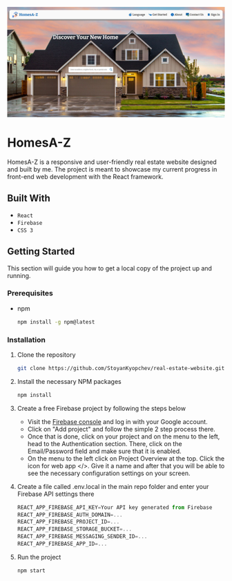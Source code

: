 ![Alt text](./src/images/RE%20website%20showcase%20img.JPG)

# HomesA-Z

HomesA-Z is a responsive and user-friendly real estate website designed and built by me. The project is meant to showcase my current progress in front-end web development with the React framework.

## Built With

* `React`
* `Firebase`
* `CSS 3`

## Getting Started

This section will guide you how to get a local copy of the project up and running.

### Prerequisites
* npm
  ```sh
  npm install -g npm@latest
  ```

### Installation

1. Clone the repository
   ```sh
   git clone https://github.com/StoyanKyopchev/real-estate-website.git
   ```
2. Install the necessary NPM packages
   ```sh
   npm install
   ```
3. Create a free Firebase project by following the steps below  

   - Visit the [Firebase console](https://console.firebase.google.com) and log in with your Google account.
   - Click on "Add project" and follow the simple 2 step process there.
   - Once that is done, click on your project and on the menu to the left, head to the Authentication section. There, click on the Email/Password field and make sure that it is enabled.
   - On the menu to the left click on Project Overview at the top. Click the icon for web app </>. Give it a name and after that you will be able to see the necessary configuration settings on your screen.

4. Create a file called .env.local in the main repo folder and enter your Firebase API settings there
   ```js
   REACT_APP_FIREBASE_API_KEY=Your API key generated from Firebase
   REACT_APP_FIREBASE_AUTH_DOMAIN=...
   REACT_APP_FIREBASE_PROJECT_ID=...
   REACT_APP_FIREBASE_STORAGE_BUCKET=...
   REACT_APP_FIREBASE_MESSAGING_SENDER_ID=...
   REACT_APP_FIREBASE_APP_ID=...
   ```
5. Run the project
   ```sh
   npm start
   ```
